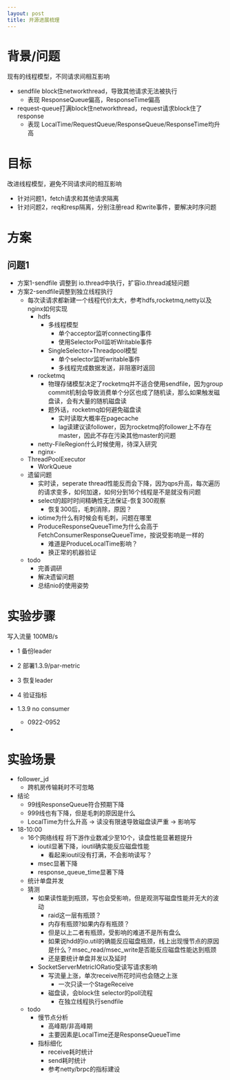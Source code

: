 ```yaml
---
layout: post
title: 开源进展梳理
---
```

# 背景/问题
现有的线程模型，不同请求间相互影响
+ sendfile block住networkthread，导致其他请求无法被执行
    + 表现 ResponseQueue偏高，ResponseTime偏高
+ request-queue打满block住networkthread，request请求block住了response
    + 表现 LocalTime/RequestQueue/ResponseQueue/ResponseTime均升高
# 目标
改进线程模型，避免不同请求间的相互影响
+ 针对问题1，fetch请求和其他请求隔离
+ 针对问题2，req和resp隔离，分别注册read 和write事件，要解决时序问题
# 方案
## 问题1
+ 方案1-sendfile 调整到 io.thread中执行，扩容io.thread减轻问题
+ 方案2-sendfile调整到独立线程执行
    + 每次读请求都新建一个线程代价太大，参考hdfs,rocketmq,netty以及nginx如何实现
        + hdfs
            + 多线程模型 
                + 单个acceptor监听connecting事件
                + 使用SelectorPoll监听Writable事件
            + SingleSelector+Threadpool模型 
                + 单个selector监听writable事件
                + 多线程完成数据发送，非阻塞时返回
        + rocketmq
            + 物理存储模型决定了rocketmq并不适合使用sendfile，因为group commit机制会导致消费单个分区也成了随机读，那么如果触发磁盘读，会有大量的随机磁盘读
            + 题外话，rocketmq如何避免磁盘读
                + 实时读取大概率在pagecache
                + lag读建议读follower，因为rocketmq的follower上不存在master，因此不存在污染其他master的问题
        + netty-FileRegion什么时候使用，待深入研究
        + nginx-
    + ThreadPoolExecutor
        + WorkQueue
    + 遗留问题
        + 实时读，seperate thread性能反而会下降，因为qps升高，每次遍历的请求变多，如何加速，如何分到16个线程是不是就没有问题
        + select的超时时间精确性无法保证-恢复300观察
            - 恢复300后，毛刺消除，原因？
        + iotime为什么有时候会有毛刺，问题在哪里
        + ProduceResponseQueueTime为什么会高于FetchConsumerResponseQueueTime，按说受影响是一样的
            + 难道是ProduceLocalTime影响？
            + 换正常的机器验证
    + todo
        + 完善调研
        + 解决遗留问题
        + 总结nio的使用姿势
# 实验步骤
写入流量 100MB/s
+ 1 备份leader
+ 2 部署1.3.9/par-metric
+ 3 恢复leader
+ 4 验证指标

+ 1.3.9 no consumer
    + 0922-0952
+ 



# 实验场景
+ follower_jd
    + 跨机房传输耗时不可忽略
+ 结论
    + 99线ResponseQueue符合预期下降
    + 999线也有下降，但是毛刺的原因是什么
    + LocalTime为什么升高 -> 读没有限速导致磁盘读严重 -> 影响写
+ 18-10:00
    + 16个网络线程 将下游作业数减少至10个，读盘性能显著题提升
        + ioutil显著下降，ioutil确实能反应磁盘性能
            + 看起来ioutil没有打满，不会影响读写？
        + msec显著下降
        + response_queue_time显著下降
    + 统计单盘并发
    + 猜测 
        + 如果读性能到瓶颈，写也会受影响，但是观测写磁盘性能并无大的波动
            + raid这一层有瓶颈？
            + 内存有瓶颈?如果内存有瓶颈？
            + 但是以上二者有瓶颈，受影响的难道不是所有盘么
            + 如果说hdd的io.util的确能反应磁盘瓶颈，线上出现慢节点的原因是什么？msec_read/msec_write是否能反应磁盘性能达到瓶颈
            + 还是要统计单盘并发以及延时
        + SocketServerMetricIORatio受读写请求影响
            + 写流量上涨，单次receive所花时间也会随之上涨
                + 一次只读一个StageReceive
            + 磁盘读，会block住 selector的poll流程
                + 在独立线程执行sendfile
    + todo 
        + 慢节点分析
            + 高峰期/非高峰期
            + 主要因素是LocalTime还是ResponseQueueTime
        + 指标细化
            + receive耗时统计
            + send耗时统计
            + 参考netty/brpc的指标建设
            